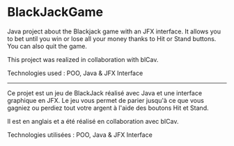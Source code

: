 # BlackJackGame
Java project about the Blackjack game with an JFX interface. It allows you to bet until you win or lose all your money thanks to Hit or Stand buttons. You can also quit the game.

This project was realized in collaboration with blCav.

Technologies used : POO, Java & JFX Interface

------

Ce projet est un jeu de BlackJack réalisé avec Java et une interface graphique en JFX. Le jeu vous permet de parier jusqu'à ce que vous gagniez ou perdiez tout votre argent à l'aide des boutons Hit et Stand.

Il est en anglais et a été réalisé en collaboration avec blCav.

Technologies utilisées : POO, Java & JFX Interface
